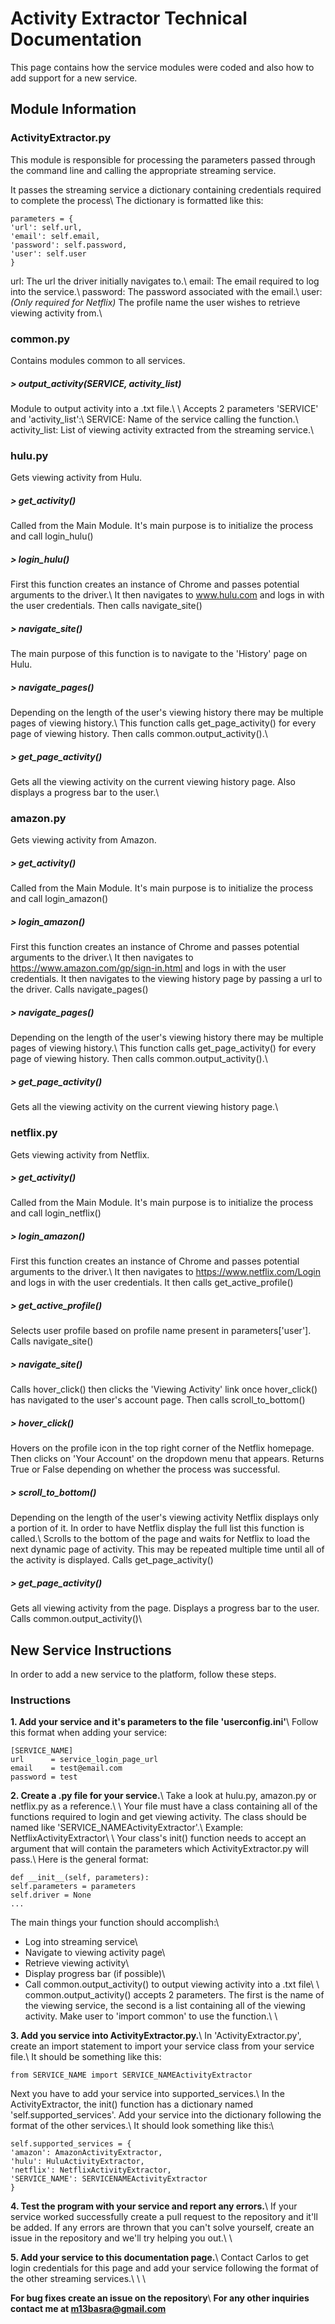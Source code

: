 
# Activity Extractor Technical Documentation

This page contains how the service modules were coded and also how to add support for a new service.

## Module Information

### ActivityExtractor.py
This module is responsible for processing the parameters passed through the command line and calling the appropriate streaming service.

It passes the streaming service a dictionary containing credentials required to complete the process\\
The dictionary is formatted like this:

    parameters = {
    'url': self.url,
    'email': self.email,
    'password': self.password,
    'user': self.user
    }
    
url: The url the driver initially navigates to.\\
email: The email required to log into the service.\\
password: The password associated with the email.\\
user: *(Only required for Netflix)* The profile name the user wishes to retrieve viewing activity from.\\

### common.py

Contains modules common to all services.
##### > output_activity(SERVICE, activity_list)

Module to output activity into a .txt file.\\
\\
Accepts 2 parameters 'SERVICE' and 'activity_list':\\
SERVICE: Name of the service calling the function.\\
activity_list: List of viewing activity extracted from the streaming service.\\

### hulu.py

Gets viewing activity from Hulu.
##### > get_activity()

Called from the Main Module. It's main purpose is to initialize the process and call login_hulu()
##### > login_hulu()

First this function creates an instance of Chrome and passes potential arguments to the driver.\\
It then navigates to www.hulu.com and logs in with the user credentials. Then calls navigate_site()
##### > navigate_site()

The main purpose of this function is to navigate to the 'History' page on Hulu.
##### > navigate_pages()

Depending on the length of the user's viewing history there may be multiple pages of viewing history.\\
This function calls get_page_activity() for every page of viewing history. Then calls common.output_activity().\\
##### > get_page_activity()

Gets all the viewing activity on the current viewing history page. Also displays a progress bar to the user.\\

### amazon.py

Gets viewing activity from Amazon.
##### > get_activity()

Called from the Main Module. It's main purpose is to initialize the process and call login_amazon()
##### > login_amazon()

First this function creates an instance of Chrome and passes potential arguments to the driver.\\
It then navigates to https://www.amazon.com/gp/sign-in.html and logs in with the user credentials. It then navigates to the viewing history page by passing a url to the driver. Calls navigate_pages()
##### > navigate_pages()

Depending on the length of the user's viewing history there may be multiple pages of viewing history.\\
This function calls get_page_activity() for every page of viewing history. Then calls common.output_activity().\\
##### > get_page_activity()

Gets all the viewing activity on the current viewing history page.\\

### netflix.py

Gets viewing activity from Netflix.
##### > get_activity()

Called from the Main Module. It's main purpose is to initialize the process and call login_netflix()
##### > login_amazon()

First this function creates an instance of Chrome and passes potential arguments to the driver.\\
It then navigates to https://www.netflix.com/Login and logs in with the user credentials. It then calls get_active_profile()
##### > get_active_profile()

Selects user profile based on profile name present in parameters['user']. Calls navigate_site()
##### > navigate_site()

Calls hover_click() then clicks the 'Viewing Activity' link once hover_click() has navigated to the user's account page. Then calls scroll_to_bottom()
##### > hover_click()

Hovers on the profile icon in the top right corner of the Netflix homepage. Then clicks on 'Your Account' on the dropdown menu that appears. Returns True or False depending on whether the process was successful.
##### > scroll_to_bottom()

Depending on the length of the user's viewing activity Netflix displays only a portion of it. In order to have Netflix display the full list this function is called.\\
Scrolls to the bottom of the page and waits for Netflix to load the next dynamic page of activity. This may be repeated multiple time until all of the activity is displayed. Calls get_page_activity()
##### > get_page_activity()

Gets all viewing activity from the page. Displays a progress bar to the user. Calls common.output_activity()\\

## New Service Instructions

In order to add a new service to the platform, follow these steps.
### Instructions

**1. Add your service and it's parameters to the file 'userconfig.ini'**\\
Follow this format when adding your service:

    [SERVICE_NAME]
    url      = service_login_page_url
    email    = test@email.com
    password = test
    

**2. Create a .py file for your service.**\\
Take a look at hulu.py, amazon.py or netflix.py as a reference.\\
\\
Your file must have a class containing all of the functions required to login and get viewing activity. The class should be named like 'SERVICE_NAMEActivityExtractor'.\\
Example: NetflixActivityExtractor\\
\\
Your class's init() function needs to accept an argument that will contain the parameters which ActivityExtractor.py will pass.\\
Here is the general format:

    def __init__(self, parameters):
    self.parameters = parameters
    self.driver = None
    ...
    
The main things your function should accomplish:\\
 - Log into streaming service\\
 - Navigate to viewing activity page\\
 - Retrieve viewing activity\\
 - Display progress bar (if possible)\\
 - Call common.output_activity() to output viewing activity into a .txt file\\
\\
common.output_activity() accepts 2 parameters. The first is the name of the viewing service, the second is a list containing all of the viewing activity. Make user to 'import common' to use the function.\\
\\

**3. Add you service into ActivityExtractor.py.**\\
In 'ActivityExtractor.py', create an import statement to import your service class from your service file.\\
It should be something like this:

    from SERVICE_NAME import SERVICE_NAMEActivityExtractor

Next you have to add your service into supported_services.\\
In the ActivityExtractor, the init() function has a dictionary named 'self.supported_services'. Add your service into the dictionary following the format of the other services.\\
It should look something like this:\\

    self.supported_services = {
    'amazon': AmazonActivityExtractor,
    'hulu': HuluActivityExtractor,
    'netflix': NetflixActivityExtractor,
    'SERVICE_NAME': SERVICENAMEActivityExtractor
    }
    

**4. Test the program with your service and report any errors.**\\
If your service worked successfully create a pull request to the repository and it'll be added. If any errors are thrown that you can't solve yourself, create an issue in the repository and we'll try helping you out.\\
\\

**5. Add your service to this documentation page.**\\
Contact Carlos to get login credentials for this page and add your service following the format of the other streaming services.\\
\\
\\

**For bug fixes create an issue on the repository**\\
**For any other inquiries contact me at m13basra@gmail.com**

